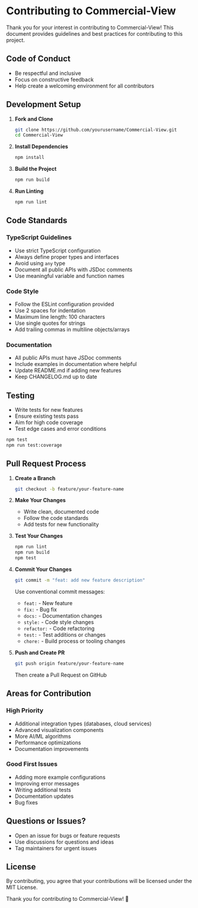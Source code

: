 # Contributing to Commercial-View

Thank you for your interest in contributing to Commercial-View! This document provides guidelines and best practices for contributing to this project.

## Code of Conduct

- Be respectful and inclusive
- Focus on constructive feedback
- Help create a welcoming environment for all contributors

## Development Setup

1. **Fork and Clone**
   ```bash
   git clone https://github.com/yourusername/Commercial-View.git
   cd Commercial-View
   ```

2. **Install Dependencies**
   ```bash
   npm install
   ```

3. **Build the Project**
   ```bash
   npm run build
   ```

4. **Run Linting**
   ```bash
   npm run lint
   ```

## Code Standards

### TypeScript Guidelines

- Use strict TypeScript configuration
- Always define proper types and interfaces
- Avoid using `any` type
- Document all public APIs with JSDoc comments
- Use meaningful variable and function names

### Code Style

- Follow the ESLint configuration provided
- Use 2 spaces for indentation
- Maximum line length: 100 characters
- Use single quotes for strings
- Add trailing commas in multiline objects/arrays

### Documentation

- All public APIs must have JSDoc comments
- Include examples in documentation where helpful
- Update README.md if adding new features
- Keep CHANGELOG.md up to date

## Testing

- Write tests for new features
- Ensure existing tests pass
- Aim for high code coverage
- Test edge cases and error conditions

```bash
npm test
npm run test:coverage
```

## Pull Request Process

1. **Create a Branch**
   ```bash
   git checkout -b feature/your-feature-name
   ```

2. **Make Your Changes**
   - Write clean, documented code
   - Follow the code standards
   - Add tests for new functionality

3. **Test Your Changes**
   ```bash
   npm run lint
   npm run build
   npm test
   ```

4. **Commit Your Changes**
   ```bash
   git commit -m "feat: add new feature description"
   ```
   
   Use conventional commit messages:
   - `feat:` - New feature
   - `fix:` - Bug fix
   - `docs:` - Documentation changes
   - `style:` - Code style changes
   - `refactor:` - Code refactoring
   - `test:` - Test additions or changes
   - `chore:` - Build process or tooling changes

5. **Push and Create PR**
   ```bash
   git push origin feature/your-feature-name
   ```
   
   Then create a Pull Request on GitHub

## Areas for Contribution

### High Priority

- Additional integration types (databases, cloud services)
- Advanced visualization components
- More AI/ML algorithms
- Performance optimizations
- Documentation improvements

### Good First Issues

- Adding more example configurations
- Improving error messages
- Writing additional tests
- Documentation updates
- Bug fixes

## Questions or Issues?

- Open an issue for bugs or feature requests
- Use discussions for questions and ideas
- Tag maintainers for urgent issues

## License

By contributing, you agree that your contributions will be licensed under the MIT License.

Thank you for contributing to Commercial-View! 🎉
